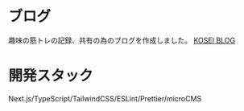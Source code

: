 # ブログ
趣味の筋トレの記録、共有の為のブログを作成しました。
[KOSEI BLOG](https://kosei-blog2.vercel.app/)

# 開発スタック
Next.js/TypeScript/TailwindCSS/ESLint/Prettier/microCMS
